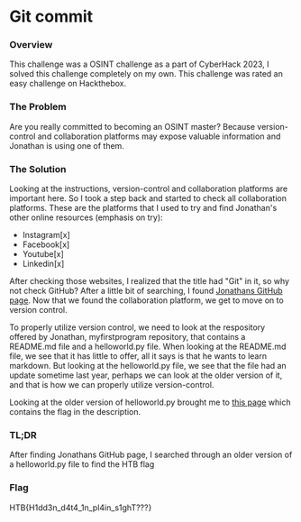 # Git commit

### Overview
This challenge was a OSINT challenge as a part of CyberHack 2023, I solved this challenge completely on my own. This challenge was rated an easy challenge on Hackthebox.

### The Problem
Are you really committed to becoming an OSINT master? Because version-control and collaboration platforms may expose valuable information and Jonathan is using one of them.

### The Solution
Looking at the instructions, version-control and collaboration platforms are important here. So I took a step back and started to check all collaboration platforms. These are the platforms that I used to try and find Jonathan's other online resources (emphasis on try):

- Instagram[x]
- Facebook[x]
- Youtube[x]
- Linkedin[x]

After checking those websites, I realized that the title had "Git" in it, so why not check GitHub? After a little bit of searching, I found [Jonathans GitHub page](https://github.com/j0nathanwither5). Now that we found the collaboration platform, we get to move on to version control.

To properly utilize version control, we need to look at the respository offered by Jonathan, myfirstprogram repository, that contains a README.md file and a helloworld.py file. When looking at the README.md file, we see that it has little to offer, all it says is that he wants to learn markdown. But looking at the helloworld.py file, we see that the file had an update sometime last year, perhaps we can look at the older version of it, and that is how we can properly utilize version-control.

Looking at the older version of helloworld.py brought me to [this page](https://github.com/j0nathanwither5/myfirstprogram/commit/4b45ede0c0cdebb5ecf8d4923a25b83e15f01b41) which contains the flag in the description.

### TL;DR
After finding Jonathans GitHub page, I searched through an older version of a helloworld.py file to find the HTB flag

### Flag
HTB{H1dd3n_d4t4_1n_pl4in_s1ghT???}

